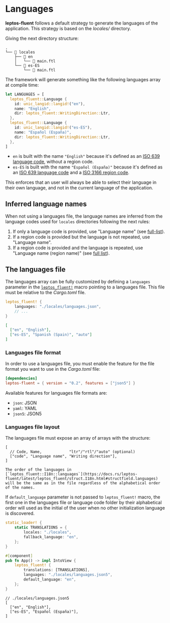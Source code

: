 # Languages

**leptos-fluent** follows a default strategy to generate the languages
of the application. This strategy is based on the _locales/_ directory.

Giving the next directory structure:

```plaintext
.
└── 📁 locales
    ├── 📁 en
    │   └── 📄 main.ftl
    └── 📁 es-ES
        └── 📄 main.ftl
```

The framework will generate something like the following languages array at
compile time:

```rust
let LANGUAGES = [
  leptos_fluent::Language {
    id: unic_langid::langid!("en"),
    name: "English",
    dir: leptos_fluent::WritingDirection::Ltr,
  },
  leptos_fluent::Language {
    id: unic_langid::langid!("es-ES"),
    name: "Español (España)",
    dir: leptos_fluent::WritingDirection::Ltr,
  },
]
```

- `en` is built with the name `"English"` because it's defined as an
  [ISO 639 language code], without a region code.
- `es-ES` is built with the name `"Español (España)"` because it's defined
  as an [ISO 639 language code] and a [ISO 3166 region code].

This enforces that an user will always be able to select their language in
their own language, and not in the current language of the application.

## Inferred language names

When not using a languages file, the language names are inferred from
the language codes used for `locales` directories following the next rules:

1. If only a language code is provided, use "Language name"
   (see [full-list][list-1]).
2. If a region code is provided but the language is not repeated,
   use "Language name".
3. If a region code is provided and the language is repeated,
   use "Language name (region name)" (see [full list][list-2]).

[list-1]: https://github.com/mondeja/leptos-fluent/blob/427712b05a5d42d765967e1edf01fd4d666e8c25/leptos-fluent-macros/src/languages.rs#L1860
[list-2]: https://github.com/mondeja/leptos-fluent/blob/427712b05a5d42d765967e1edf01fd4d666e8c25/leptos-fluent-macros/src/languages.rs#L598

## The languages file

The languages array can be fully customized by defining a `languages` parameter
in the [`leptos_fluent!`] macro pointing to a languages file. This file must
be relative to the _Cargo.toml_ file.

```rust
leptos_fluent! {
    languages: "./locales/languages.json",
    // ...
}
```

```json
[
  ["en", "English"],
  ["es-ES", "Spanish (Spain)", "auto"]
]
```

### Languages file format

In order to use a languages file, you must enable the feature for the file
format you want to use in the _Cargo.toml_ file:

```toml
[dependencies]
leptos-fluent = { version = "0.2", features = ["json5"] }
```

Available features for languages file formats are:

- `json`: JSON
- `yaml`: YAML
- `json5`: JSON5

### Languages file layout

The languages file must expose an array of arrays with the structure:

```json5
[
  // Code, Name,            "ltr"/"rtl"/"auto" (optional)
  ["code", "Language name", "Writing direction"],
]
```

```admonish abstract title='Order'
The order of the languages in
[`leptos_fluent::I18n::languages`](https://docs.rs/leptos-fluent/latest/leptos_fluent/struct.I18n.html#structfield.languages)
will be the same as in the file regardless of the alphabetical order
of the names.
```

If `default_language` parameter is not passed to `leptos_fluent!` macro, the
first one in the languages file or language code folder by their alphabetical
order will used as the initial of the user when no other initialization
language is discovered.

```rust
static_loader! {
    static TRANSLATIONS = {
        locales: "./locales",
        fallback_language: "en",
    };
}

#[component]
pub fn App() -> impl IntoView {
    leptos_fluent! {
        translations: [TRANSLATIONS],
        languages: "./locales/languages.json5",
        default_language: "en",
    };
}
```

```json5
// ./locales/languages.json5
[
  ["en", "English"],
  ["es-ES", "Español (España)"],
]
```

[ISO 639 language code]: https://en.wikipedia.org/wiki/ISO_639
[ISO 3166 region code]: https://en.wikipedia.org/wiki/ISO_3166-1
[`leptos_fluent!`]: https://mondeja.github.io/leptos-fluent/leptos_fluent.html
